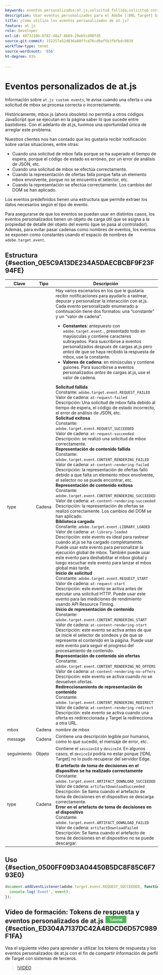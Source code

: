 ```yaml
---
keywords: eventos personalizados;at.js;solicitud fallida;solicitud correcta;error de procesamiento de contenido;procesamiento de contenido correcto;biblioteca cargada;solicitar inicio;inicio de procesamiento de contenido;contenido no procesa ofertas;redirección de representación de contenido
description: Usar eventos personalizados para el Adobe [!DNL Target] biblioteca JavaScript at.js para recibir notificaciones cuando una oferta o una solicitud de mbox se procesen correcta o incorrectamente.
title: ¿Cómo utilizo los eventos personalizados de at.js?
feature: at.js
role: Developer
exl-id: 4073210b-b782-48a7-8b69-29eb5cd98fd5
source-git-commit: 152257a52d836a88ffcd76cd9af5b3fbfbdc0839
workflow-type: tm+mt
source-wordcount: '656'
ht-degree: 83%

---
```


# Eventos personalizados de at.js

Información sobre `at.js custom events`, le avisa cuando una oferta o una solicitud de mbox se procesa correcta o incorrectamente.

Históricamente, mbox.js (ahora obsoleto) no permitía a otros códigos JavaScript que se ejecutan en la página saber lo que sucede entre bastidores. Con el adelanto de at.js, tuvimos una oportunidad única de arreglar este problema.

Nuestros clientes nos han contado que les gustaría recibir notificación sobre varias situaciones, entre otras:

* Cuando una solicitud de mbox falla porque se ha superado el tiempo de espera, porque el código de estado es erróneo, por un error de análisis de JSON, etc.
* Cuando una solicitud de mbox se efectúa correctamente.
* Cuando la representación de ofertas falla porque falta un elemento mbox envolvente, porque no se encuentra el selector, etc.
* Cuando la representación se efectúa correctamente. Los cambios del DOM se han aplicado.

Los eventos predefinidos tienen una estructura que permite extraer los datos necesarios según el tipo de evento.

Para asegurarse de que los eventos se puedan usar en distintos casos, los eventos personalizados tienen un objeto de carga útil que se asigna a la propiedad de detalle del objeto del evento (que se pasa al controlador). Además, para evitar pasar cadenas como nombres de eventos, los eventos se exponen como constantes usando el espacio de nombres de `adobe.target.event`.

## Estructura {#section_0E5C9A13DE234A5DAECBCBF9F23F94FE}

| Clave | Tipo | Descripción |
|--- |--- |--- |
| type | Cadena | Hay varios escenarios en los que le gustaría recibir notificaciones para ayudarlo a rastrear, depurar y personalizar la interacción con at.js.<br>Cada evento personalizado enumerado a continuación tiene dos formatos: una “constante” y un “valor de cadena”.<ul><li>**Constantes**: antepuesto con `adobe.target.event.`, presentado todo en mayúsculas y contiene caracteres subrayados. Para suscribirse a eventos personalizados *después* de cargas at.js pero *antes* de que se haya recibido la respuesta de mbox, use la constante.</li><li>**Valores de cadena**: en minúsculas y contiene guiones. Para suscribirse a eventos personalizados *antes* de cargas at.js, use el valor de cadena.</li></ul>**Solicitud fallida**<br> Constante: `adobe.target.event.REQUEST_FAILED`<br>Valor de cadena: `at-request-failed`<br>Descripción: Una solicitud de mbox falla debido al tiempo de espera, el código de estado incorrecto, el error de análisis de JSON, etc.<br>**Solicitud exitosa**<br> Constante: `adobe.target.event.REQUEST_SUCCEEDED`<br>Valor de cadena: `at-request-succeeded`<br>Descripción: se realizó una solicitud de mbox correctamente.<br>**Representación de contenido fallida**<br> Constante: `adobe.target.event.CONTENT_RENDERING_FAILED`<br>Valor de cadena: `at-content-rendering-failed`<br>Descripción: la representación de ofertas falló debido a que falta un elemento mbox envolvente, el selector no se puede encontrar, etc.<br>**Representación de contenido exitosa**<br> Constante: `adobe.target.event.CONTENT_RENDERING_SUCCEEDED`<br>Valor de cadena: `at-content-rendering-succeeded`<br>Descripción: la representación de ofertas se realizó correctamente. Los cambios del DOM se han aplicado.<br>**Biblioteca cargada**<br> Constante: `adobe.target.event.LIBRARY_LOADED`<br>Valor de cadena: `at-library-loaded`<br>Descripción: este evento es ideal para rastrear cuándo at.js se ha cargado completamente. Puede usar este evento para personalizar la ejecución global de mbox. También puede usar este evento para deshabilitar el mbox global y luego escuchar este evento para lanzar el mbox global más tarde.<br>**Inicio de solicitud**<br> Constante: `adobe.target.event.REQUEST_START`<br>Valor de cadena: `at-request-start`<br>Descripción: este evento se activa antes de ejecutar una solicitud HTTP. Puede usar este evento para las mediciones de rendimiento usando API Resource Timing.<br>**Inicio de representación de contenido**<br> Constante: `adobe.target.event.CONTENT_RENDERING_START`<br>Valor de cadena: `at-content-rendering-start`<br>Descripción: este evento se activa antes de que se inicie el selector de sondeos y de que se represente el contenido en la página. Puede usar este evento para seguir el progreso del procesamiento de contenido.<br>**Representación de contenido sin ofertas**<br> Constante: `adobe.target.event.CONTENT_RENDERING_NO_OFFERS`<br>Valor de cadena: `at-content-rendering-no-offers`<br>Descripción: este evento se activa cuando no se devuelven ofertas.<br>**Redireccionamiento de representación de contenido**<br> Constante: `adobe.target.event.CONTENT_RENDERING_REDIRECT`<br>Valor de cadena: `at-content-rendering-redirect`<br>Descripción: este evento se activa cuando una oferta es redireccionada y Target la redirecciona a otra URL. |
| mbox | Cadena | nombre de mbox |
| message | Cadena | Contiene una descripción legible por humanos, como lo que sucedió, el mensaje de error, etc. |
| seguimiento | Objeto | Contiene el `sessionId` y `deviceId`. En algunos casos, el `deviceId` podría no estar porque [!DNL Target] no lo pudo recuperar del servidor Edge. |
| type | Cadena | **El artefacto de toma de decisiones en el dispositivo se ha realizado correctamente**<br> Constante:<br>`adobe.target.event.ARTIFACT_DOWNLOAD_SUCCEEDED`<br>Valor de cadena: `artifactDownloadSucceeded`<br>Descripción: Se llama cuando el artefacto de toma de decisiones en el dispositivo se descarga correctamente.<br>**Error en el artefacto de toma de decisiones en el dispositivo**<br> Constante: `adobe.target.event.ARTIFACT_DOWNLOAD_FAILED`<br>Valor de cadena: `artifactDownloadFailed`<br>Descripción: Se llama cuando el artefacto de toma de decisiones en el dispositivo no se puede descargar. |

## Uso {#section_0500FF09D3A04450B5DC8F85C6F793E0}

```javascript
document.addEventListener(adobe.target.event.REQUEST_SUCCEEDED, function(event) { 
  console.log('Event', event); 
});
```

## Vídeo de formación: Tokens de respuesta y eventos personalizados de at.js ![Distintivo del tutorial](/help/main/assets/tutorial.png) {#section_ED304A7137DC42A4BDCD6D57C989F1FA}

Vea el siguiente vídeo para aprender a utilizar los tokens de respuesta y los eventos personalizados de at.js con el fin de compartir información de perfil de Target con sistemas de terceros.

>[!VIDEO](https://video.tv.adobe.com/v/23253/)
